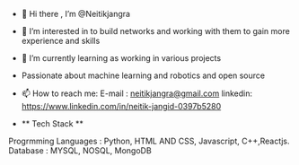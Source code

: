 - 👋 Hi there , I’m @Neitikjangra
- 👀 I’m interested in to build networks and working with them to gain more experience and skills
- 🌱 I’m currently learning as working  in various projects 
- Passionate about machine learning and robotics and open source 
- 📫 How to reach me:
 E-mail : neitikjangra@gmail.com
 linkedin: https://www.linkedin.com/in/neitik-jangid-0397b5280

 - ** Tech Stack **
  
  Progrmming Languages : Python, HTML AND CSS, Javascript, C++,Reactjs.
    Database : MYSQL, NOSQL, MongoDB


<!---
Neitikjangra/Neitikjangra is a ✨ special ✨ repository because its `README.md` (this file) appears on your GitHub profile.
You can click the Preview link to take a look at your changes.
--->
